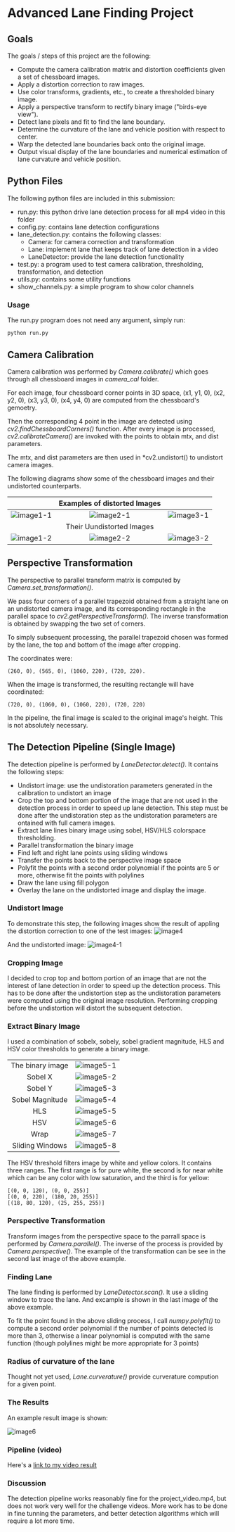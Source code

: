 # Advanced Lane Finding Project

## Goals

The goals / steps of this project are the following:

* Compute the camera calibration matrix and distortion coefficients given a set of chessboard images.
* Apply a distortion correction to raw images.
* Use color transforms, gradients, etc., to create a thresholded binary image.
* Apply a perspective transform to rectify binary image ("birds-eye view").
* Detect lane pixels and fit to find the lane boundary.
* Determine the curvature of the lane and vehicle position with respect to center.
* Warp the detected lane boundaries back onto the original image.
* Output visual display of the lane boundaries and numerical estimation of lane curvature and vehicle position.

[//]: # (Image References)

[image1-1]: ./camera_cal/calibration1.jpg "Calibration1"
[image1-2]: ./examples/calibration1-2.jpg "Calibration1 Undistorted"
[image2-1]: ./camera_cal/calibration2.jpg "Calibration2"
[image2-2]: ./examples/calibration2-2.jpg "Calibration2 Undistorted"
[image3-1]: ./camera_cal/calibration3.jpg "Calibration3"
[image3-2]: ./examples/calibration3-2.jpg "Calibration3 Undistorted"
[image4]: ./test_images/test5.jpg "Road Original"
[image4-1]: ./examples/test5-undistort.jpg "Undistorted"
[image5-1]: ./examples/test5-bin.jpg "Binary Example"
[image5-2]: ./examples/test5-sobelx.jpg "Sobelx Example"
[image5-3]: ./examples/test5-sobely.jpg "Sobely Example"
[image5-4]: ./examples/test5-sobelm.jpg "Sobel Mangitude Example"
[image5-5]: ./examples/test5-hls.jpg "HLS Example"
[image5-6]: ./examples/test5-hsv.jpg "HSV Example"
[image5-7]: ./examples/test5-lines.jpg "Warp Example"
[image5-8]: ./examples/test5-trace.jpg "Fit Visual"
[image6]: ./examples/test5-final.jpg "Output"
[video1]: ./project_video.mp4 "Video"

## Python Files
The following python files are included in this submission:

* run.py: this python drive lane detection process for all mp4 video in this folder
* config.py: contains lane detection configurations
* lane_detection.py: contains the following classes: 
  * Camera: for camera correction and transformation
  * Lane: implement lane that keeps track of lane detection in a video
  * LaneDetector: provide the lane detection functionality
* test.py: a program used to test camera calibration, thresholding, transformation, and detection
* utils.py: contains some utility functions
* show_channels.py: a simple program to show color channels

### Usage
The run.py program does not need any argument, simply run:
```
python run.py
```

## Camera Calibration

Camera calibration was performed by *Camera.calibrate()* which goes through all chessboard images in *camera_cal* folder. 

For each image, four chessboard corner points in 3D space, (x1, y1, 0), (x2, y2, 0), (x3, y3, 0), (x4, y4, 0) are computed from the chessboard's gemoetry. 

Then the corresponding 4 point in the image are detected using *cv2.findChessboardCorners()* function. After every image is processed, *cv2.calibrateCamera()* are invoked with the points to obtain mtx, and dist parameters.

The mtx, and dist parameters are then used in *cv2.undistort() to undistort camera images.

The following diagrams show some of the chessboard images and their undistorted counterparts.

|           		    |   Examples of distorted Images  |   	    |
|:-----------------:|:-------------------:|:-------------------:| 
| ![image1-1]       | ![image2-1]  		    | ![image3-1]         |
|           		|   Their Uundistorted Images  |   	            |
| ![image1-2]       | ![image2-2]  		    | ![image3-2]         |

## Perspective Transformation
The perspective to parallel transform matrix is computed by *Camera.set_transformation()*. 

We pass four corners of a parallel trapezoid obtained from a straight lane on an undistorted camera image, and its corresponding rectangle in the parallel space to *cv2.getPerspectiveTransform()*. The inverse transformation is obtained by swapping the two set of corners.

To simply subsequent processing, the parallel trapezoid chosen was formed by the lane, the top and bottom of the image after cropping. 

The coordinates were:
```
(260, 0), (565, 0), (1060, 220), (720, 220).
```
When the image is transformed, the resulting rectangle will have coordinated:
```
(720, 0), (1060, 0), (1060, 220), (720, 220)
```

In the pipeline, the final image is scaled to the original image's height. This is not absolutely necessary.

## The Detection Pipeline (Single Image)

The detection pipeline is performed by *LaneDetector.detect()*. It contains the following steps:

* Undistort image: use the undistoration parameters generated in the calibration to undistort an image
* Crop the top and bottom portion of the image that are not used in the detection process in order to speed up lane detection. This step must be done after the undistoration step as the undistoration parameters are ontained with full camera images.
* Extract lane lines binary image using sobel, HSV/HLS colorspace thresholding.
* Parallel transformation the binary image
* Find left and right lane points using sliding windows
* Transfer the points back to the perspective image space
* Polyfit the points with a second order polynomial if the points are 5 or more, otherwise fit the points with polylines
* Draw the lane using fill polygon
* Overlay the lane on the undistorted image and display the image.

### Undistort Image

To demonstrate this step, the following images show the result of appling the distortion correction to one of the test images:
![image4]

And the undistorted image:
![image4-1]

### Cropping Image

I decided to crop top and bottom portion of an image that are not the interest of lane detection in order to speed up the detection process. This has to be done after the undistortion step as the undistoration parameters were computed using the original image resolution. Performing cropping before the undistortion will distort the subsequent detection.

### Extract Binary Image

I used a combination of sobelx, sobely, sobel gradient magnitude, HLS and HSV color thresholds to generate a binary image.

|           		    |                     |
|:-----------------:|:-------------------:|
| The binary image  | ![image5-1]  		    |
| Sobel X       	  | ![image5-2]         |
| Sobel Y    		    | ![image5-3]         |
| Sobel Magnitude	  | ![image5-4]         |
| HLS        		    | ![image5-5]         |
| HSV       	    	| ![image5-6]         |
| Wrap       		    | ![image5-7]         |
| Sliding Windows   | ![image5-8]         |

The HSV threshold filters image by white and yellow colors. It contains three ranges. The first range is for pure white, the second is for near white which can be any color with low saturation, and the third is for yellow:
``` 
[(0, 0, 120), (0, 0, 255)]
[(0, 0, 220), (180, 20, 255)]
[(18, 80, 120), (25, 255, 255)]
```

### Perspective Transformation

Transform images from the perspective space to the parrall space is performed by *Camera.parallel()*.
The inverse of the process is provided by *Camera.perspective()*.
The example of the transformation can be see in the second last image of the above example.

### Finding Lane

The lane finding is performed by *LaneDetector.scan()*. It use a sliding window to trace the lane. And excample is shown in the last image of the above example.

To fit the point found in the above sliding process, I call *numpy.polyfit()* to compute a second order polynomial if the number of points detected is more than 3, otherwise a linear polynomial is computed with the same function (though polylines might be more appropriate for 3 points)

### Radius of curvature of the lane

Thought not yet used, *Lane.curverature()* provide curverature compution for a given point.


### The Results

An example result image is shown:

![image6]

### Pipeline (video)

Here's a [link to my video result](./examples/project_video.mp4)

### Discussion

The detection pipeline works reasonably fine for the project_video.mp4, but does not work very well for the challenge videos. More work has to be done in fine tunning the parameters, and better detection algorithms which will require a lot more time.

